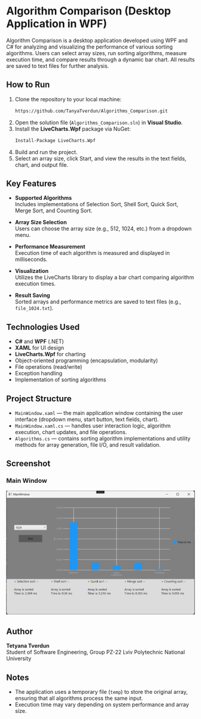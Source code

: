 # Algorithm Comparison (Desktop Application in WPF)

Algorithm Comparison is a desktop application developed using WPF and C# for analyzing and visualizing the performance of various sorting algorithms. Users can select array sizes, run sorting algorithms, measure execution time, and compare results through a dynamic bar chart. All results are saved to text files for further analysis.

## How to Run

1. Clone the repository to your local machine:
   ```bash
   https://github.com/TanyaTverdun/Algorithms_Comparison.git
   ```
2. Open the solution file (`Algorithms_Comparison.sln`) in **Visual Studio**.
3. Install the **LiveCharts.Wpf** package via NuGet:
   ```bash
   Install-Package LiveCharts.Wpf
   ```
4. Build and run the project.
5. Select an array size, click Start, and view the results in the text fields, chart, and output file.

## Key Features

- **Supported Algorithms**  
  Includes implementations of Selection Sort, Shell Sort, Quick Sort, Merge Sort, and Counting Sort.

- **Array Size Selection**  
  Users can choose the array size (e.g., 512, 1024, etc.) from a dropdown menu.

- **Performance Measurement**  
  Execution time of each algorithm is measured and displayed in milliseconds.

- **Visualization**  
  Utilizes the LiveCharts library to display a bar chart comparing algorithm execution times.

- **Result Saving**  
  Sorted arrays and performance metrics are saved to text files (e.g., `file_1024.txt`).

## Technologies Used

- **C#** and **WPF** (.NET)
- **XAML** for UI design
- **LiveCharts.Wpf** for charting
- Object-oriented programming (encapsulation, modularity)
- File operations (read/write)
- Exception handling
- Implementation of sorting algorithms

## Project Structure

- `MainWindow.xaml` — the main application window containing the user interface (dropdown menu, start button, text fields, chart).
- `MainWindow.xaml.cs` — handles user interaction logic, algorithm execution, chart updates, and file operations.
- `Algorithms.cs` — contains sorting algorithm implementations and utility methods for array generation, file I/O, and result validation.

## Screenshot

### Main Window

![Main Window](img_readme/main_window.png)

## Author

**Tetyana Tverdun**  
Student of Software Engineering, Group PZ-22 
Lviv Polytechnic National University

## Notes

- The application uses a temporary file (`temp`) to store the original array, ensuring that all algorithms process the same input.
- Execution time may vary depending on system performance and array size.
